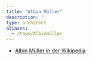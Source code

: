 ```yaml
---
title: "Albin Müller"
description: ''
type: architect
aliases:
  - /tags/Albinmüller
---
```


* [Albin Müller in der Wikipedia](https://de.wikipedia.org/wiki/Albin_M%C3%BCller)
